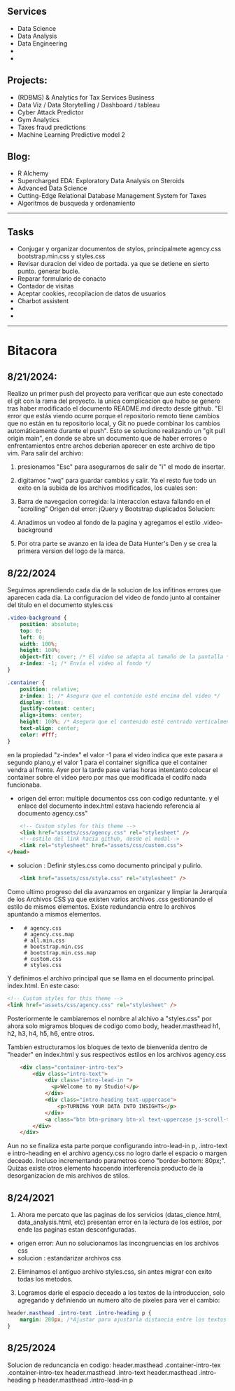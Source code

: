 ## Services
- Data Science
- Data Analysis
- Data Engineering 
- 
- 

## Projects:
- (RDBMS) & Analytics for Tax Services Business 
- Data Viz / Data Storytelling / Dashboard / tableau
- Cyber Attack Predictor
- Gym Analytics
- Taxes fraud predictions
- Machine Learning Predictive model 2

## Blog:
- R Alchemy
- Supercharged EDA: Exploratory Data Analysis on Steroids
- Advanced Data Science
- Cutting-Edge Relational Database Management System for Taxes
- Algoritmos de busqueda y ordenamiento 

---
## Tasks 
- Conjugar y organizar documentos de stylos, principalmete agency.css bootstrap.min.css y styles.css
- Revisar duracion del video de portada. ya que se detiene en sierto punto. generar bucle. 
- Reparar formulario de conacto
- Contador de visitas
- Aceptar cookies, recopilacion de datos de usuarios
- Charbot assistent
-
-
---
# Bitacora
## 8/21/2024:
Realizo un primer push del proyecto para verificar que aun este conectado el git con la rama del proyecto.
la unica complicacion que hubo se genero tras haber modificado el documento README.md directo desde github.
"El error que estás viendo ocurre porque el repositorio remoto tiene cambios que no están en tu repositorio local, y Git no puede combinar los cambios automáticamente durante el push".
Esto se soluciono realizando un "git pull origin main", en donde se abre un documento que de haber errores o enfrentamientos entre archos 
deberian aparecer en este archivo de tipo vim.
Para salir del archivo:
1. presionamos "Esc" para asegurarnos de salir de "i" el modo de insertar.
2. digitamos ":wq" para guardar cambios y salir.
Ya el resto fue todo un exito en la subida de los archivos modificados, los cuales son:
3. Barra de navegacion corregida: la interaccion estava fallando en el "scrolling"  <!-- Dropdown for Other Sites -->
    Origen del error: jQuery y Bootstrap duplicados
    Solucion: 
    <!-- Elimina los duplicados -->
    <!-- <script src="assets/js/jquery.min.js"></script> --> <!-- Eliminado, ya incluimos jQuery -->
    <!-- <script src="assets/js/bootstrap.bundle.min.js"></script> --> <!-- Eliminado, ya incluimos Bootstrap -->
2. Anadimos un vodeo al fondo de la pagina y agregamos el estilo .video-background

3. Por otra parte se avanzo en la idea de Data Hunter's Den y se crea la primera version del logo de la marca.

## 8/22/2024

Seguimos aprendiendo cada dia de la solucion de los infitinos errores que aparecen cada dia.
La configuracion del video de fondo junto al container del titulo en el documento styles.css 
```css
.video-background {
    position: absolute;
    top: 0;
    left: 0;
    width: 100%;
    height: 100%;
    object-fit: cover; /* El video se adapta al tamaño de la pantalla */
    z-index: -1; /* Envía el video al fondo */
}

.container {
    position: relative;
    z-index: 1; /* Asegura que el contenido esté encima del video */
    display: flex;
    justify-content: center;
    align-items: center;
    height: 100%; /* Asegura que el contenido esté centrado verticalmente */
    text-align: center;
    color: #fff;
}
```
en la propiedad "z-index" el valor -1 para el video indica que este pasara a segundo plano,y el valor 1 para el container significa que el container vendra al frente. Ayer por la tarde pase varias horas intentanto colocar el container sobre el video pero por mas que modificada el codifo nada funcionaba. 
- origen del error: multiple documentos css con codigo reduntante. y el enlace del documento index.html estava haciendo referencia al documento agency.css"
```html
    <!-- Custom styles for this theme -->
    <link href="assets/css/agency.css" rel="stylesheet" />
    <!--estilo del link hacia github, desde el modal-->
    <link rel="stylesheet" href="assets/css/custom.css">
</head>
```
- solucion : Definir styles.css como documento principal y pulirlo.
```html   
    <link href="assets/css/style.css" rel="stylesheet" />
```
Como ultimo progreso del dia avanzamos en organizar y limpiar la Jerarquía de los Archivos CSS ya que existen varios archivos .css gestionando el estilo de mismos elementos. Existe redundancia entre lo archivos apuntando a mismos elementos.
* 		# agency.css
		# agency.css.map
		# all.min.css
		# bootstrap.min.css
		# bootstrap.min.css.map
		# custom.css
		# styles.css
Y definimos el archivo principal que se llama en el documento principal. index.html. En este caso:

```html
<!-- Custom styles for this theme -->
<link href="assets/css/agency.css" rel="stylesheet" />  
```
Posteriormente le cambiaremos el nombre al alchivo a "styles.css"
por ahora solo migramos bloques de codigo como body, header.masthead h1, h2, h3, h4, h5, h6, entre otros.

Tambien estructuramos los bloques de texto de bienvenida dentro de "header" en index.html y sus respectivos estilos en los archivos agency.css
```html
    <div class="container-intro-tex">
        <div class="intro-text">
            <div class="intro-lead-in ">
              <p>Welcome to my Studio!</p>
            </div>
            <div class="intro-heading text-uppercase">
                <p>TURNING YOUR DATA INTO INSIGHTS</p>
            </div>
            <a class="btn btn-primary btn-xl text-uppercase js-scroll-trigger" href="#services">Tell Me More</a>
        </div>
    </div>
```
Aun no se finaliza esta parte porque configurando intro-lead-in p, .intro-text e intro-heading en el archivo agency.css no logro darle el espacio o margen deceado.
Incluso incrementando parametros como "border-bottom: 80px;". Quizas existe otros elemento hacoendo interferencia producto de la desorganizacion de mis archivos de stilos.

## 8/24/2021

1. Ahora me percato que las paginas de los servicios (datas_cience.html, data_analysis.html, etc) presentan error en la lectura de los estilos, por ende las paginas estan desconfiguradas.
- origen error: Aun no solucionamos las incongruencias en los archivos css
- solucion : estandarizar archivos css

2. Eliminamos el antiguo archivo styles.css, sin antes migrar con exito todas los metodos.

3. Logramos darle el espacio deceado a los textos de la introduccion, solo agregando y definiendo un numero alto de pixeles para ver el cambio:
```css
header.masthead .intro-text .intro-heading p {
    margin: 280px; /*Ajustar para ajustarla distancia entre los textos de la introduccion*/
}
```

## 8/25/2024
Solucion de reduncancia en codigo:
header.masthead .container-intro-tex 
.container-intro-tex 
header.masthead .intro-text
header.masthead .intro-heading p 
header.masthead .intro-lead-in p 



